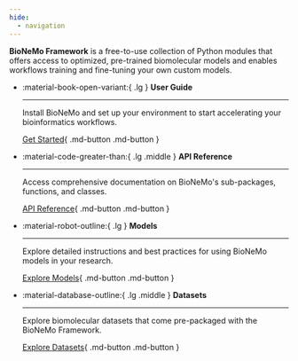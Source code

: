 ```yaml
---
hide:
  - navigation
---
```



**BioNeMo Framework** is a free-to-use collection of Python modules that offers access to optimized, pre-trained biomolecular models and enables workflows training and fine-tuning your own custom models.


<div class="grid cards" markdown>

-   :material-book-open-variant:{ .lg } __User Guide__

    ---

    Install BioNeMo and set up your environment to start accelerating your bioinformatics workflows.

    [Get Started](user-guide/getting-started){ .md-button .md-button }

-   :material-code-greater-than:{ .lg .middle } __API Reference__

    ---

    Access comprehensive documentation on BioNeMo's sub-packages, functions, and classes.

    [API Reference](API_reference/bionemo/core/api/){ .md-button .md-button }

-   :material-robot-outline:{ .lg } __Models__

    ---

    Explore detailed instructions and best practices for using BioNeMo models in your research.

    [Explore Models](models){ .md-button .md-button }



-   :material-database-outline:{ .lg .middle } __Datasets__

    ---

    Explore biomolecular datasets that come pre-packaged with the BioNeMo Framework.

    [Explore Datasets](datasets){ .md-button .md-button }


</div>
